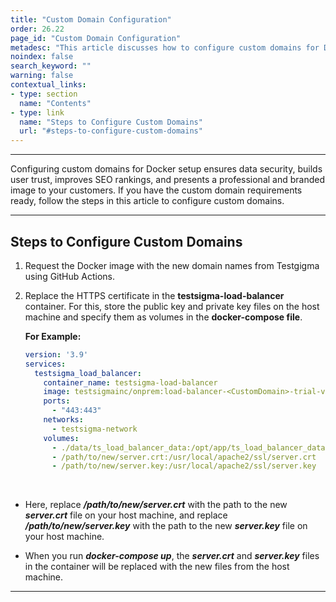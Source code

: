 ```yaml
---
title: "Custom Domain Configuration"
order: 26.22
page_id: "Custom Domain Configuration"
metadesc: "This article discusses how to configure custom domains for Docker setup. Custom domains ensures data security, builds user trust, improves SEO, and presents a professional image"
noindex: false
search_keyword: ""
warning: false
contextual_links:
- type: section
  name: "Contents"
- type: link
  name: "Steps to Configure Custom Domains"
  url: "#steps-to-configure-custom-domains"
---
```


---


Configuring custom domains for Docker setup ensures data security, builds user trust, improves SEO rankings, and presents a professional and branded image to your customers. If you have the custom domain requirements ready, follow the steps in this article to configure custom domains. 

---


## **Steps to Configure Custom Domains** 

1. Request the Docker image with the new domain names from Testgigma using GitHub Actions.

2. Replace the HTTPS certificate in the **testsigma-load-balancer** container. For this, store the public key and private key files on the host machine and specify them as volumes in the **docker-compose file**.

   **For Example:**

   ```yaml
   version: '3.9'
   services:
     testsigma_load_balancer:
       container_name: testsigma-load-balancer
       image: testsigmainc/onprem:load-balancer-<CustomDomain>-trial-v120
       ports:
         - "443:443"
       networks:
         - testsigma-network
       volumes:
         - ./data/ts_load_balancer_data:/opt/app/ts_load_balancer_data
         - /path/to/new/server.crt:/usr/local/apache2/ssl/server.crt
         - /path/to/new/server.key:/usr/local/apache2/ssl/server.key


<br>

- Here, replace ***/path/to/new/server.crt*** with the path to the new ***server.crt*** file on your host machine, and replace ***/path/to/new/server.key*** with the path to the new ***server.key*** file on your host machine.

- When you run ***docker-compose up***, the ***server.crt*** and ***server.key*** files in the container will be replaced with the new files from the host machine.



---